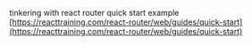 tinkering with react router quick start example
</br>[https://reacttraining.com/react-router/web/guides/quick-start](https://reacttraining.com/react-router/web/guides/quick-start)
